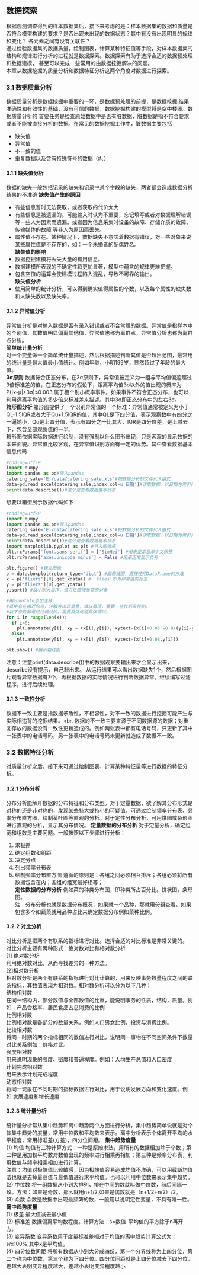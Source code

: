 ## 数据探索
根据观测调查得到的样本数据集后，接下来考虑的是：样本数据集的数据和质量是否符合模型构建的要求？是否出现未出现的数据状态？其中有没有出现明显的规律和变化？
各元素之间有没有关联性？<br>
通过检验数据集的数据质量，绘制图表，计算某种特征值等手段，对样本数据集的结构和规律进行分析的过程就是数据探索。数据探索有助于选择合适的数据预处理和数据建模，
甚至可以完成一些常用的由数据挖掘解决的问题。<br>
本章从数据挖掘的质量分析和数据特征分析这两个角度对数据进行探索。
### 3.1 数据质量分析
数据质量分析是数据挖掘中重要的一环，是数据预处理的前提，是数据挖掘i结果准确性和有效性的基础，没有可信的数据，数据挖掘构建的模型将是空中楼阁。数据质量分析的
首要任务是检查原始数据中是否有脏数据，脏数据是指不符合要求或者不能被直接分析的数据。在常见的数据挖掘工作中，脏数据主要包括<br>
* 缺失值
* 异常值
* 不一致的值
* 重复数据以及含有特殊符号的数据（#、）
#### 3.1.1 缺失值分析
数据的缺失一般包括记录的缺失和记录中某个字段的缺失，两者都会造成数据分析结果的不准确
**缺失值产生的原因**
* 有些信息暂时无法获取，或者获取的代价太大
* 有些信息是被遗漏的。可能输入时认为不重要，忘记填写或者对数据理解错误等一些人为因素而遗漏。或者因为信息采集时设备的故障、存储介质的故障、传输媒体的故障   等非人为原因而丢失。
* 属性值不存在。某种情况下，数据缺失不意味着数据有错误，对一些对象来说某些属性值是不存在的，如：一个未婚者的配偶姓名。<br>
**缺失值的影响**
* 数据挖掘建模将丢失大量的有用信息。
* 数据建模所表现的不确定性将更加显著，模型中蕴含的规律更难把握。
* 包含空值的运算会使建模过程陷入混乱，导致不可靠的输出。<br>
**缺失值分析**
* 使用简单的统计分析，可以得到确实值得属性的个数，以及每个属性的缺失数和未缺失数以及缺失率。<br>
#### 3.1.2 异常值分析
异常值分析是对输入数据是否有录入错误或者不合常理的数据。异常值是指样本中的个别值，其数值明显偏离其他值，异常值也称为离群点，异常值分析也称为离群点分析。<br>
**简单统计量分析**<br>
对一个变量做一个简单统计量描述，然后根据描述判断其值是否超出范围，最常用的统计量是最大值最小值统计。例如年龄，小明199岁，显然超过了年龄的最大值。<br>
**3σ原则**
数据符合正态分布，在3σ原则下，异常值被定义为一组与平均值偏差超过3倍标准差的值，在正态分布的假设下，距离平均值3σ以外的值出现的概率为P(|x-μ|>3σ)≤0.003,属于极个别小概率事件。如果事件不符合正态分布，也可以利用远离平均值的多少倍来标准差来描述。其中3σ即正态分布中的左右3σ。<br>
**箱形图分析**
箱形图提供了一个识别异常值的一个标准：异常值通常被定义为小于QL-1.5IQR或者大于Qu+1.5IQR的值，其中QL是下四分值，表示观察数中有四分之一逼她小，Qu是上四分值，表示有四分之一比其大，IQR是四分位差，是上减去下，包含全部观察值的一半。<br>
箱形图依据实际数据进行绘制，没有强制以什么图形出现，只是客观的显示数据的本来面貌。异常值比较客观，在异常值识别方面有一定的优势。其中查看数据基本信息代码
```py
#coding=utf-8
import numpy
import pandas as pd#导入pandas
catering_sale='E:/data/catering_sale.xls'#把数据分析的文件代入格式
data=pd.read_excel(catering_sale,index_col=u'日期')#读取数据，以日期为索引列
print(data.describe())#这个是查看数据基本状态
```
想要以箱型展示数据代码如下
```py
#coding=utf-8
import numpy
import pandas as pd#导入pandas
catering_sale='E:/data/catering_sale.xls'#把数据分析的文件代入格式
data=pd.read_excel(catering_sale,index_col=u'日期')#读取数据，以日期为索引列
print(data.describe())#这个是查看数据基本状态
import matplotlib.pyplot as plt #导入图像库
plt.rcParams['font.sans-serif'] = ['SimHei'] #用来正常显示中文标签
plt.rcParams['axes.unicode_minus'] = False #用来正常显示负号

plt.figure() #建立图像
p = data.boxplot(return_type='dict') #画箱线图，直接使用DataFrame的方法
x = p['fliers'][0].get_xdata() # 'flies'即为异常值的标签
y = p['fliers'][0].get_ydata()
y.sort() #从小到大排序，该方法直接改变原对象

#用annotate添加注释
#其中有些相近的点，注解会出现重叠，难以看清，需要一些技巧来控制。
#以下参数都是经过调试的，需要具体问题具体调试。
for i in range(len(x)):
  if i>0:
    plt.annotate(y[i], xy = (x[i],y[i]), xytext=(x[i]+0.05 -0.8/(y[i]-y[i-1]),y[i]))
  else:
    plt.annotate(y[i], xy = (x[i],y[i]), xytext=(x[i]+0.08,y[i]))

plt.show() #展示箱线图
```
注意：注意print(data.describe())中的数据观察要输出来才会显示出来，describe没有提示，自己敲出来。
从运行结果可以看出数据缺失1个，然后根据图片观看异常数据有7个，再根据数据的实际情况进行判断数据异常。继续编写过滤程序，进行后续处理。
#### 3.1.3 一致性分析
数据不一致主要是指数据矛盾性，不相容性，对不一致的数据进行挖掘可能产生与实际相违背的挖掘结果。<br.
数据的不一致主要来源于不同数据源的数据；对重复存放的数据没有一致性更新造成的。例如两张表中都有电话号码，只更新了其中一张表中的电话号码，另一张表中的电话号码未更新就造成了数据不一致。
### 3.2 数据特征分析
对质量分析之后，接下来可通过绘制图表、计算某种特征量等进行数据的特征分析。
#### 3.2.1 分布分析
分布分析能解开数据的分布特征和分布类型。对于定量数据，欲了解其分布形式是对称的还是非对称的，发现某些特大或特小的可疑值，可通过绘制频率分布表、频率分布直方图、绘制茎叶图等直观的分析。对于定性分布分析，可用饼图或条形图进行直观的分析，显示其分布情况。
**定量数据的分布分析**
对于定量分析，确定组宽和组数是主要问题。一般按照以下步骤进行分析：
1. 求极差
2. 确定组数和组距
3. 决定分点
4. 列出频率分布表
5. 绘制频率分布直方图
遵循的原则是：各组之间必须相互排斥；各组必须将所有数据包含在内；各组的组宽最好相等；<br>
**定性数据的分布分析**
例如菜的种类分布图，即种类所占百分比。饼状图，条形图。<br>
注：分布分析也就是数据分布概况，如果就一个品种，那就用分组查看，如果包含多个如蔬菜就用品种占比来确定数据分布例如菜种比例。
#### 3.2.2 对比分析
对比分析是把两个有联系的指标进行对比。选择合适的对比标准是非常关键的。<br>
对比分析主要有两种形式：绝对数对比和相对数分析<br>
[1] 绝对数分析<br>
利用绝对数对比，从而寻找差异的一种方法。<br>
[2]相对数分析<br>
相对数分析是两个有联系的指标进行对比计算的，用来反映事务数量程度之间的联系指标，其数值表现为相对数。相对数分析可以分为以下几种：<br>
结构相对数<br>
在同一结构内，部分数值与全部数值的比重，能说明事务的性质，结构，质量。例如：产品合格率、居民食品占总消费的比例<br>
比例相对数<br>
比例相对数是各部分的数量关系，例如人口男女比例，投资与消费比例。<br>
比较相对数<br>
将同一时期的两个指标相同的数值进行对比，说明同一事物在不同空间条件下数量对比关系例如：价格对比。<br>
强度相对数<br>
用来说明现象的强度、密度和普遍程度。例如：人均生产总值和人口密度<br>
计划完成相对数<br>
用来表示计划完成程度<br>
动态相对数<br>
将同一现象在不同时期的指标数据进行对比，用于说明发展方向和变化速度。例如:发展速度和增长速度<br>
#### 3.2.3 统计量分析
统计量分析常从集中趋势和离中趋势两个方面进行分析，集中趋势简单说就是对个体集中趋势的度量，常用中位数和平均数来表示。离中分析表示个体离开平均的水平程度，常用标准差(方差)，四分位间距。
**集中趋势度量**<br>
(1) 均值
均值有三种计算方式：一种是原始求法，用所有的数据相加除于个数；第二种是用加权平均数对数值出现的频率进行相乘再相加；第三种是频率分布表，利用数值与频率相乘相加进行计算。<br>
注意：均值对极端值比较敏感，因为极端值容易造成均值不准确，可以用截断均值法也就是去掉最高值与最低值进行求平均值。也可以利用中位数来表示集中趋势。<br>
(2) 中位数
将一组数据从小到大排列，排在中间的数就叫做中位数，前后间隔一致。方法：如果是奇数，那么就用n+1/2,如果是偶数就是（n+1/2+n/2）/2。<br>
(3) 众数
众数是数据中出现最频繁的数，一般用以说明定性变量，不具有唯一性。<br>
**离中趋势度量**<br>
(1) 极差
最大值减去最小值<br>
(2) 标准差
数据偏离平均数程度。计算方法：s=数值-平均值的平方除于n再开方。<br>
(3) 变异系数
变异系数用于度量标准差相对于均值的离中趋势计算公式为：s/x100%,其中x是平均值。<br>
(4) 四分位数间距
将所有数据从小到大分成四份，第一个分界线称为上四分位，第二个称为中位数，第三个称为下四分位。四分位间距就是上四分位减去下四分位，差越大表明变异程度越大，差越小表明变异程度越小









